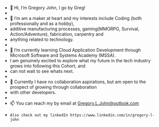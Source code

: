 - 👋 Hi, I’m Gregory John, I go by Greg!
- 
- 👀 I’m am a maker at heart and my interests include Coding (both professionally and as a hobby), 
-    additive manufacturing processes, gaming(MMORPG, Survival, Action/Adventure), fabrication, carpentry and
-    anything related to technology. 
-    
- 🌱 I’m currently learning Cloud Application Development through Microsoft Software and Systems Academy (MSSA).
-    I am genuinely excited to explore what my future in the tech industry grows into following this Cohort, and 
-    can not wait to see whats next. 
-    
- 💞️ Currently I have no collaboration aspirations, but am open to the prospect of growing through collaboration
-    with other developers. 
-    
- 📫 You can reach my by email at Gregory.L.John@outlook.com
-     Also check out my linkedIn https://www.linkedin.com/in/gregory-l-john
<!---
GregLJ/GregLJ is a ✨ special ✨ repository because its `README.md` (this file) appears on your GitHub profile.
You can click the Preview link to take a look at your changes.
--->
